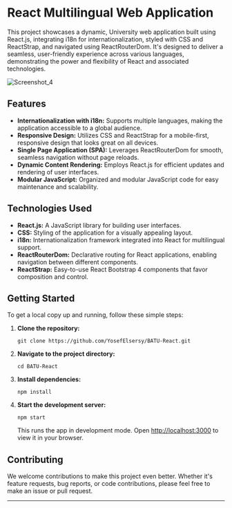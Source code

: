 # React Multilingual Web Application

This project showcases a dynamic, University web application built using React.js, integrating i18n for internationalization, styled with CSS and ReactStrap, and navigated using ReactRouterDom. It's designed to deliver a seamless, user-friendly experience across various languages, demonstrating the power and flexibility of React and associated technologies.

![Screenshot_4](https://github.com/YosefElsersy/BATU-React/assets/124294506/0aa760ee-f168-4e74-a070-91fe4e1da1d1)


## Features

- **Internationalization with i18n:** Supports multiple languages, making the application accessible to a global audience.
- **Responsive Design:** Utilizes CSS and ReactStrap for a mobile-first, responsive design that looks great on all devices.
- **Single Page Application (SPA):** Leverages ReactRouterDom for smooth, seamless navigation without page reloads.
- **Dynamic Content Rendering:** Employs React.js for efficient updates and rendering of user interfaces.
- **Modular JavaScript:** Organized and modular JavaScript code for easy maintenance and scalability.

## Technologies Used

- **React.js:** A JavaScript library for building user interfaces.
- **CSS:** Styling of the application for a visually appealing layout.
- **i18n:** Internationalization framework integrated into React for multilingual support.
- **ReactRouterDom:** Declarative routing for React applications, enabling navigation between different components.
- **ReactStrap:** Easy-to-use React Bootstrap 4 components that favor composition and control.

## Getting Started

To get a local copy up and running, follow these simple steps:

1. **Clone the repository:**
   ```
   git clone https://github.com/YosefElsersy/BATU-React.git
   ```
2. **Navigate to the project directory:**
   ```
   cd BATU-React
   ```
3. **Install dependencies:**
   ```
   npm install
   ```
4. **Start the development server:**
   ```
   npm start
   ```
   This runs the app in development mode. Open [http://localhost:3000](http://localhost:3000) to view it in your browser.

## Contributing

We welcome contributions to make this project even better. Whether it's feature requests, bug reports, or code contributions, please feel free to make an issue or pull request.

---

